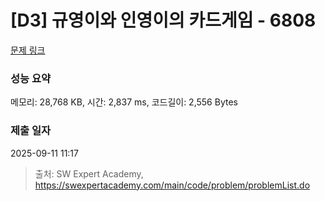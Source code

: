 # [D3] 규영이와 인영이의 카드게임 - 6808 

[문제 링크](https://swexpertacademy.com/main/code/problem/problemDetail.do?contestProbId=AWgv9va6HnkDFAW0) 

### 성능 요약

메모리: 28,768 KB, 시간: 2,837 ms, 코드길이: 2,556 Bytes

### 제출 일자

2025-09-11 11:17



> 출처: SW Expert Academy, https://swexpertacademy.com/main/code/problem/problemList.do